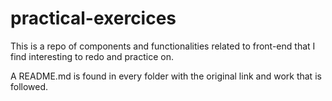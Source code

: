 # practical-exercices

This is a repo of components and functionalities related to front-end that I find interesting to redo and practice on.

A README.md is found in every folder with the original link and work that is followed.
